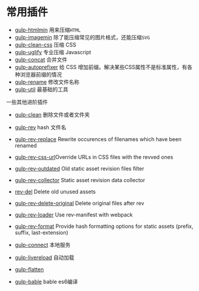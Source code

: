 # 常用插件

* [gulp-htmlmin](https://www.npmjs.com/package/gulp-htmlmin) 用来压缩`HTML`
* [gulp-imagemin](https://www.npmjs.com/package/gulp-imagemin) 除了能压缩常见的图片格式，还能压缩`SVG`
* [gulp-clean-css](https://www.npmjs.com/package/gulp-minify-css) 压缩 CSS
* [gulp-uglify](https://www.npmjs.com/package/gulp-uglify) 专业压缩 Javascript
* [gulp-concat](https://www.npmjs.com/package/gulp-concat) 合并文件
* [gulp-autoprefixer](https://www.npmjs.com/package/gulp-autoprefixer) 给 CSS 增加前缀。解决某些CSS属性不是标准属性，有各种浏览器前缀的情况
* [gulp-rename](https://www.npmjs.com/package/gulp-rename) 修改文件名称
* [gulp-util](https://www.npmjs.com/package/gulp-util) 最基础的工具

一些其他进阶插件

* [gulp-clean](https://www.npmjs.com/package/gulp-clean) 删除文件或者文件夹

* [gulp-rev](https://www.npmjs.com/package/gulp-rev) hash 文件名
* [gulp-rev-replace](https://github.com/jamesknelson/gulp-rev-replace) Rewrite occurences of filenames which have been renamed
* [gulp-rev-css-url](https://github.com/galkinrost/gulp-rev-css-url)Override URLs in CSS files with the revved ones
* [gulp-rev-outdated](https://github.com/shonny-ua/gulp-rev-outdated) Old static asset revision files filter
* [gulp-rev-collector](https://github.com/shonny-ua/gulp-rev-collector) Static asset revision data collector
* [rev-del](https://github.com/callumacrae/rev-del) Delete old unused assets
* [gulp-rev-delete-original](https://github.com/nib-health-funds/gulp-rev-delete-original) Delete original files after rev
* [gulp-rev-loader](https://github.com/adjavaherian/gulp-rev-loader) Use rev-manifest with webpack
* [gulp-rev-format](https://github.com/atamas101/gulp-rev-format) Provide hash formatting options for static assets \(prefix, suffix, last-extension\)

* [gulp-connect](https://www.npmjs.com/package/gulp-connect) 本地服务
* [gulp-livereload](https://www.npmjs.com/package/gulp-livereload) 自动加载
* [gulp-flatten]()
* [gulp-bable]() bable es6编译



